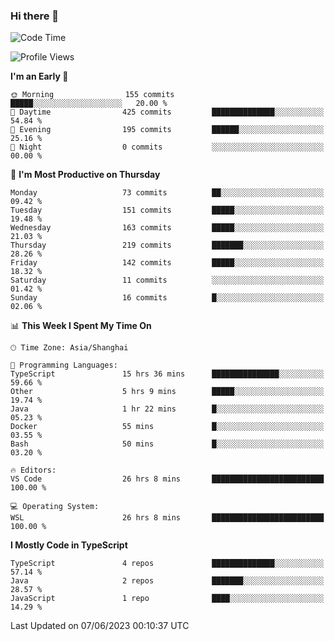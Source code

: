 ### Hi there 👋

<!--
**waynelwz/waynelwz** is a ✨ _special_ ✨ repository because its `README.md` (this file) appears on your GitHub profile.

Here are some ideas to get you started:

- 🔭 I’m currently working on ...
- 🌱 I’m currently learning ...
- 👯 I’m looking to collaborate on ...
- 🤔 I’m looking for help with ...
- 💬 Ask me about ...
- 📫 How to reach me: ...
- 😄 Pronouns: ...
- ⚡ Fun fact: ...
-->

<!--START_SECTION:waka-->
![Code Time](http://img.shields.io/badge/Code%20Time-1%2C497%20hrs%2037%20mins-blue)

![Profile Views](http://img.shields.io/badge/Profile%20Views-0-blue)

**I'm an Early 🐤** 

```text
🌞 Morning                155 commits         █████░░░░░░░░░░░░░░░░░░░░   20.00 % 
🌆 Daytime                425 commits         ██████████████░░░░░░░░░░░   54.84 % 
🌃 Evening                195 commits         ██████░░░░░░░░░░░░░░░░░░░   25.16 % 
🌙 Night                  0 commits           ░░░░░░░░░░░░░░░░░░░░░░░░░   00.00 % 
```
📅 **I'm Most Productive on Thursday** 

```text
Monday                   73 commits          ██░░░░░░░░░░░░░░░░░░░░░░░   09.42 % 
Tuesday                  151 commits         █████░░░░░░░░░░░░░░░░░░░░   19.48 % 
Wednesday                163 commits         █████░░░░░░░░░░░░░░░░░░░░   21.03 % 
Thursday                 219 commits         ███████░░░░░░░░░░░░░░░░░░   28.26 % 
Friday                   142 commits         █████░░░░░░░░░░░░░░░░░░░░   18.32 % 
Saturday                 11 commits          ░░░░░░░░░░░░░░░░░░░░░░░░░   01.42 % 
Sunday                   16 commits          █░░░░░░░░░░░░░░░░░░░░░░░░   02.06 % 
```


📊 **This Week I Spent My Time On** 

```text
🕑︎ Time Zone: Asia/Shanghai

💬 Programming Languages: 
TypeScript               15 hrs 36 mins      ███████████████░░░░░░░░░░   59.66 % 
Other                    5 hrs 9 mins        █████░░░░░░░░░░░░░░░░░░░░   19.74 % 
Java                     1 hr 22 mins        █░░░░░░░░░░░░░░░░░░░░░░░░   05.23 % 
Docker                   55 mins             █░░░░░░░░░░░░░░░░░░░░░░░░   03.55 % 
Bash                     50 mins             █░░░░░░░░░░░░░░░░░░░░░░░░   03.20 % 

🔥 Editors: 
VS Code                  26 hrs 8 mins       █████████████████████████   100.00 % 

💻 Operating System: 
WSL                      26 hrs 8 mins       █████████████████████████   100.00 % 
```

**I Mostly Code in TypeScript** 

```text
TypeScript               4 repos             ██████████████░░░░░░░░░░░   57.14 % 
Java                     2 repos             ███████░░░░░░░░░░░░░░░░░░   28.57 % 
JavaScript               1 repo              ████░░░░░░░░░░░░░░░░░░░░░   14.29 % 
```




 Last Updated on 07/06/2023 00:10:37 UTC
<!--END_SECTION:waka-->

